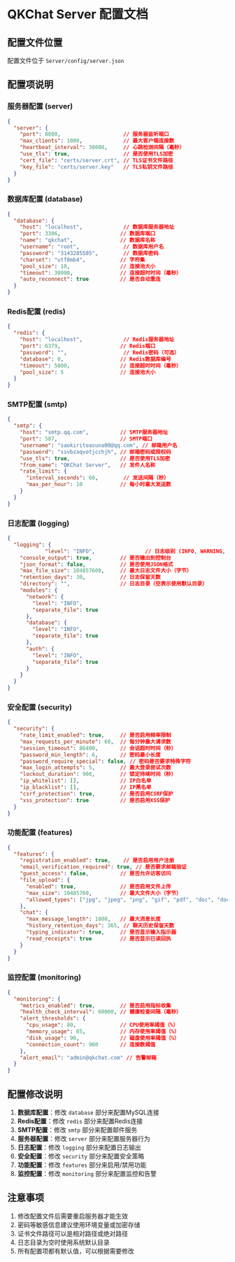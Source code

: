 # QKChat Server 配置文档

## 配置文件位置
配置文件位于 `Server/config/server.json`

## 配置项说明

### 服务器配置 (server)
```json
{
  "server": {
    "port": 8080,                    // 服务器监听端口
    "max_clients": 1000,             // 最大客户端连接数
    "heartbeat_interval": 30000,     // 心跳检测间隔（毫秒）
    "use_tls": true,                 // 是否使用TLS加密
    "cert_file": "certs/server.crt", // TLS证书文件路径
    "key_file": "certs/server.key"   // TLS私钥文件路径
  }
}
```

### 数据库配置 (database)
```json
{
  "database": {
    "host": "localhost",             // 数据库服务器地址
    "port": 3306,                   // 数据库端口
    "name": "qkchat",               // 数据库名称
    "username": "root",              // 数据库用户名
    "password": "3143285505",        // 数据库密码
    "charset": "utf8mb4",           // 字符集
    "pool_size": 10,                // 连接池大小
    "timeout": 30000,               // 连接超时时间（毫秒）
    "auto_reconnect": true          // 是否自动重连
  }
}
```

### Redis配置 (redis)
```json
{
  "redis": {
    "host": "localhost",             // Redis服务器地址
    "port": 6379,                   // Redis端口
    "password": "",                  // Redis密码（可选）
    "database": 0,                  // Redis数据库编号
    "timeout": 5000,                // 连接超时时间（毫秒）
    "pool_size": 5                  // 连接池大小
  }
}
```

### SMTP配置 (smtp)
```json
{
  "smtp": {
    "host": "smtp.qq.com",          // SMTP服务器地址
    "port": 587,                    // SMTP端口
    "username": "saokiritoasuna00@qq.com", // 邮箱用户名
    "password": "ssvbzaqvotjcchjh", // 邮箱密码或授权码
    "use_tls": true,                // 是否使用TLS加密
    "from_name": "QKChat Server",   // 发件人名称
    "rate_limit": {
      "interval_seconds": 60,        // 发送间隔（秒）
      "max_per_hour": 10            // 每小时最大发送数
    }
  }
}
```

### 日志配置 (logging)
```json
{
  "logging": {
            "level": "INFO",                // 日志级别 (INFO, WARNING, ERROR)
    "console_output": true,         // 是否输出到控制台
    "json_format": false,           // 是否使用JSON格式
    "max_file_size": 104857600,     // 最大日志文件大小（字节）
    "retention_days": 30,           // 日志保留天数
    "directory": "",                // 日志目录（空表示使用默认目录）
    "modules": {
      "network": {
        "level": "INFO",
        "separate_file": true
      },
      "database": {
        "level": "INFO",
        "separate_file": true
      },
      "auth": {
        "level": "INFO",
        "separate_file": true
      }
    }
  }
}
```

### 安全配置 (security)
```json
{
  "security": {
    "rate_limit_enabled": true,     // 是否启用频率限制
    "max_requests_per_minute": 60,  // 每分钟最大请求数
    "session_timeout": 86400,       // 会话超时时间（秒）
    "password_min_length": 6,       // 密码最小长度
    "password_require_special": false, // 密码是否要求特殊字符
    "max_login_attempts": 5,        // 最大登录尝试次数
    "lockout_duration": 900,        // 锁定持续时间（秒）
    "ip_whitelist": [],             // IP白名单
    "ip_blacklist": [],             // IP黑名单
    "csrf_protection": true,        // 是否启用CSRF保护
    "xss_protection": true          // 是否启用XSS保护
  }
}
```

### 功能配置 (features)
```json
{
  "features": {
    "registration_enabled": true,    // 是否启用用户注册
    "email_verification_required": true, // 是否要求邮箱验证
    "guest_access": false,          // 是否允许访客访问
    "file_upload": {
      "enabled": true,              // 是否启用文件上传
      "max_size": 10485760,         // 最大文件大小（字节）
      "allowed_types": ["jpg", "jpeg", "png", "gif", "pdf", "doc", "docx"] // 允许的文件类型
    },
    "chat": {
      "max_message_length": 1000,   // 最大消息长度
      "history_retention_days": 365, // 聊天历史保留天数
      "typing_indicator": true,     // 是否显示输入指示器
      "read_receipts": true         // 是否显示已读回执
    }
  }
}
```

### 监控配置 (monitoring)
```json
{
  "monitoring": {
    "metrics_enabled": true,        // 是否启用指标收集
    "health_check_interval": 60000, // 健康检查间隔（毫秒）
    "alert_thresholds": {
      "cpu_usage": 80,              // CPU使用率阈值（%）
      "memory_usage": 85,           // 内存使用率阈值（%）
      "disk_usage": 90,             // 磁盘使用率阈值（%）
      "connection_count": 900       // 连接数阈值
    },
    "alert_email": "admin@qkchat.com" // 告警邮箱
  }
}
```

## 配置修改说明

1. **数据库配置**：修改 `database` 部分来配置MySQL连接
2. **Redis配置**：修改 `redis` 部分来配置Redis连接
3. **SMTP配置**：修改 `smtp` 部分来配置邮件服务
4. **服务器配置**：修改 `server` 部分来配置服务器行为
5. **日志配置**：修改 `logging` 部分来配置日志输出
6. **安全配置**：修改 `security` 部分来配置安全策略
7. **功能配置**：修改 `features` 部分来启用/禁用功能
8. **监控配置**：修改 `monitoring` 部分来配置监控和告警

## 注意事项

1. 修改配置文件后需要重启服务器才能生效
2. 密码等敏感信息建议使用环境变量或加密存储
3. 证书文件路径可以是相对路径或绝对路径
4. 日志目录为空时使用系统默认目录
5. 所有配置项都有默认值，可以根据需要修改